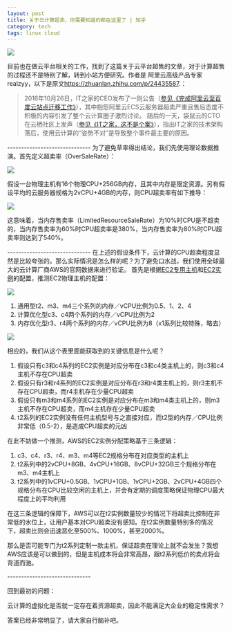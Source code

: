 ```yaml
---
layout: post
title: 关于云计算超卖，你需要知道的都在这里了 | 知乎
category: tech
tags: linux cloud
---
```

![](https://cdn.kelu.org/blog/tags/linux.jpg)

目前也在做云平台相关的工作，找到了这篇关于云平台超售的文章，对于计算超售的过程还不是特别了解，转到小站方便研究。作者是 阿里云高级产品专家 realzyy，以下是原文<https://zhuanlan.zhihu.com/p/24435587>.：

> 2016年10月26日，IT之家的CEO发布了一则公告（[参见《完成阿里云至百度云站点迁移工作》](https://link.zhihu.com/?target=http%3A//www.ithome.com/html/it/267407.htm)），其中抱怨阿里云ECS云服务器超卖严重且售后态度不积极的内容引发了整个云计算圈子激烈讨论。
> 随后的一天，袋鼠云的CTO在云栖社区上发声（[参见《IT之家，这不是个案》](https://link.zhihu.com/?target=https%3A//yq.aliyun.com/articles/62391%3FcommentId%3D5713)），指出IT之家的技术架构落后，使用云计算的“姿势不对”是导致整个事件最主要的原因。

\------------------------------
为了避免草率得出结论，我们先使用理论数据推演。首先定义超卖率（OverSaleRate）：

![](https://cdn.kelu.org/blog/2018/04/1.svg)

假设一台物理主机有16个物理CPU+256GB内存，且其中内存是限定资源。另有假设平均的云服务器规格为2vCPU+4GB的内存，则CPU超卖率有如下推导：

![](https://cdn.kelu.org/blog/2018/04/2.svg)

这意味着，当内存售卖率（LimitedResourceSaleRate）为10%时CPU是不超卖的，当内存售卖率为60%时CPU超卖率是380%，当内存售卖率为80%时CPU超卖率则达到了540%。

\------------------------------
在上述的假设条件下，云计算的CPU超卖程度显然是比较夸张的。那么实际情况是怎么样的呢？为了避免口水战，我们使用全球最大的云计算厂商AWS的官网数据来进行验证。
首先是根据[EC2专用主机](https://link.zhihu.com/?target=https%3A//aws.amazon.com/cn/ec2/dedicated-hosts/pricing/)和[EC2实例](https://link.zhihu.com/?target=https%3A//aws.amazon.com/cn/ec2/instance-types/)的配置，推测EC2物理主机的配置：

![](https://cdn.kelu.org/blog/2018/04/3.jpg)

1. 通用型t2、m3、m4三个系列的内存／vCPU比例为0.5、1、2、4
2. 计算优化型c3、c4两个系列的内存／vCPU比例为2
3. 内存优化型r3、r4两个系列的内存／vCPU比例为8（x1系列比较特殊，略去）

![](https://cdn.kelu.org/blog/2018/04/4.jpg)

相应的，我们从这个表里面能获取到的关键信息是什么呢？

1. 假设只有c3和c4系列的EC2实例是对应分布在c3和c4类主机上的，则c3和c4主机不存在CPU超卖
2. 假设只有r3和r4系列的EC2实例是对应分布在r3和r4类主机上的，则r3主机不存在CPU超卖，而r4主机存在少量CPU超卖
3. 假设只有m3和m4系列的EC2实例是对应分布在m3和m4类主机上的，则m3主机不存在CPU超卖，而m4主机存在少量CPU超卖
4. t2系列的EC2实例没有任何主机型号与之直接对应，而t2型的内存／CPU比例非常低（0.5-2），是造成CPU超卖的元凶

在此不妨做一个推测，AWS的EC2实例分配策略基于三条逻辑：

1. c3、c4、r3、r4、m3、m4等EC2规格分布在对应类型的主机上
2. t2系列中的2vCPU+8GB、4vCPU+16GB、8vCPU+32GB三个规格分布在m3、m4主机上
3. t2系列中的1vCPU+0.5GB、1vCPU+1GB、1vCPU+2GB、2vCPU+4GB四个规格分布在CPU比较空闲的主机上，并会有定期的调度策略保证物理CPU最大程度上的平均利用

在这三条逻辑的保障下，AWS可以在t2实例数量较少的情况下将超卖比控制在非常低的水位上，让用户基本对CPU超卖没有感知。在t2实例数量特别多的情况下，超卖比则会迅速恶化至500%、1000%，甚至2000%。

那么是否可能专门为t2系列定制一款主机，保证超卖在理论上就不会发生？我想AWS应该是可以做到的，但是主机成本将会非常高昂，跟t2系列低价的卖点将会背道而驰。

\------------------------------

回到最初的问题：

云计算的虚拟化是否就一定存在着资源超卖，因此不能满足大企业的稳定性需求？

答案已经非常明显了，请大家自行脑补吧。